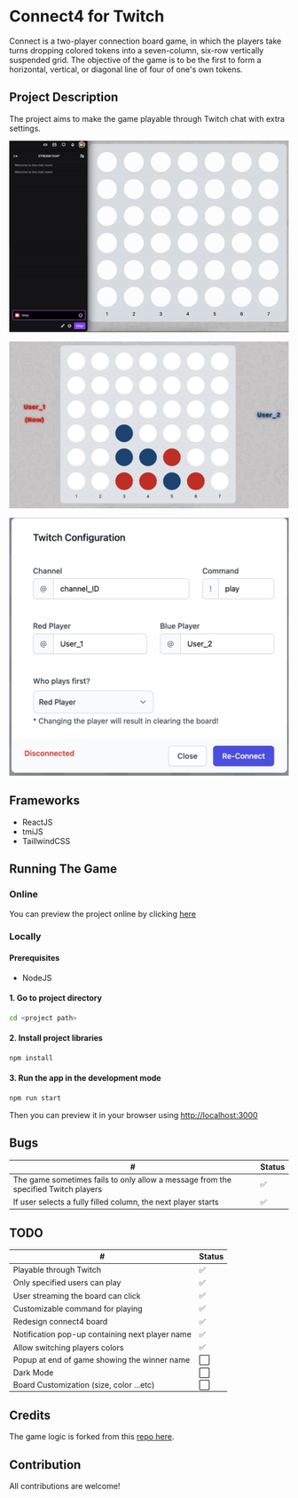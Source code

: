 # Connect4 for Twitch
Connect is a two-player connection board game, in which the players take turns dropping colored tokens into a seven-column, six-row vertically suspended grid. The objective of the game is to be the first to form a horizontal, vertical, or diagonal line of four of one's own tokens.

## Project Description
The project aims to make the game playable
through Twitch chat with extra settings.

![showcase_gif](./README/showcase_gif.gif)

![board](./README/board.png)

![settings](./README/settings.png)


## Frameworks
- ReactJS
- tmiJS
- TaillwindCSS
 

## Running The Game

### Online

You can preview the project online by clicking [here](https://connect4-twitch.surge.sh/) 


### Locally
#### Prerequisites
- NodeJS

#### 1.  Go to project directory
```sh
cd <project path>
```

#### 2. Install project libraries
```sh
npm install
```

#### 3. Run the app in the development mode 
```sh
npm run start
```

Then you can preview it in your browser using [http://localhost:3000](http://localhost:3000)


## Bugs

|     #       |  Status 
|----------------|----------------
| The game sometimes fails to only allow a message from the specified Twitch players | ✅
| If user selects a fully filled column, the next player starts | ✅

## TODO
|     #        |  Status  
|----------------|----------------
| Playable through Twitch | ✅
| Only specified users can play | ✅
| User streaming the board can click | ✅
| Customizable command for playing | ✅
| Redesign connect4 board | ✅
| Notification pop-up containing next player name | ✅
| Allow switching players colors | ✅
| Popup at end of game showing the winner name | ⬜️
| Dark Mode | ⬜️
| Board Customization (size, color ...etc) | ⬜️


## Credits
The game logic is forked from this 
[repo here](https://github.com/mtliendo/connect4).

## Contribution
All contributions are welcome!